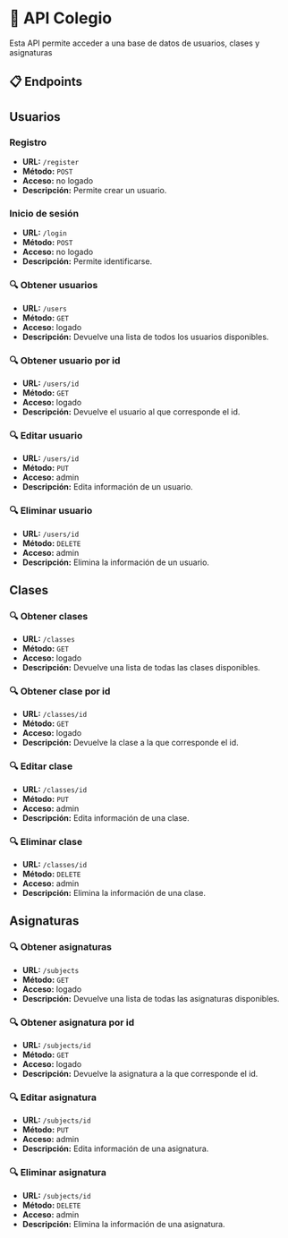 # 📡 API Colegio

Esta API permite acceder a una base de datos de usuarios, clases y asignaturas

## 📋 Endpoints

## Usuarios

### Registro

- **URL:** `/register`
- **Método:** `POST`
- **Acceso:** no logado
- **Descripción:** Permite crear un usuario.

### Inicio de sesión

- **URL:** `/login`
- **Método:** `POST`
- **Acceso:** no logado
- **Descripción:** Permite identificarse.

### 🔍 Obtener usuarios

- **URL:** `/users`
- **Método:** `GET`
- **Acceso:** logado
- **Descripción:** Devuelve una lista de todos los usuarios disponibles.

### 🔍 Obtener usuario por id

- **URL:** `/users/id`
- **Método:** `GET`
- **Acceso:** logado
- **Descripción:** Devuelve el usuario al que corresponde el id.

### 🔍 Editar usuario

- **URL:** `/users/id`
- **Método:** `PUT`
- **Acceso:** admin
- **Descripción:** Edita información de un usuario.

### 🔍 Eliminar usuario

- **URL:** `/users/id`
- **Método:** `DELETE`
- **Acceso:** admin
- **Descripción:** Elimina la información de un usuario.

## Clases

### 🔍 Obtener clases

- **URL:** `/classes`
- **Método:** `GET`
- **Acceso:** logado
- **Descripción:** Devuelve una lista de todas las clases disponibles.

### 🔍 Obtener clase por id

- **URL:** `/classes/id`
- **Método:** `GET`
- **Acceso:** logado
- **Descripción:** Devuelve la clase a la que corresponde el id.

### 🔍 Editar clase

- **URL:** `/classes/id`
- **Método:** `PUT`
- **Acceso:** admin
- **Descripción:** Edita información de una clase.

### 🔍 Eliminar clase

- **URL:** `/classes/id`
- **Método:** `DELETE`
- **Acceso:** admin
- **Descripción:** Elimina la información de una clase.

## Asignaturas

### 🔍 Obtener asignaturas

- **URL:** `/subjects`
- **Método:** `GET`
- **Acceso:** logado
- **Descripción:** Devuelve una lista de todas las asignaturas disponibles.

### 🔍 Obtener asignatura por id

- **URL:** `/subjects/id`
- **Método:** `GET`
- **Acceso:** logado
- **Descripción:** Devuelve la asignatura a la que corresponde el id.

### 🔍 Editar asignatura

- **URL:** `/subjects/id`
- **Método:** `PUT`
- **Acceso:** admin
- **Descripción:** Edita información de una asignatura.

### 🔍 Eliminar asignatura

- **URL:** `/subjects/id`
- **Método:** `DELETE`
- **Acceso:** admin
- **Descripción:** Elimina la información de una asignatura.
